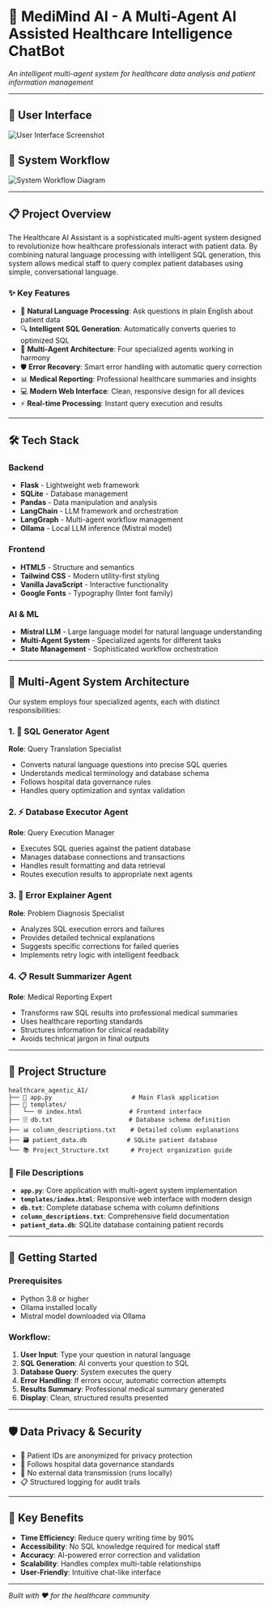 # 🏥 MediMind AI - A Multi-Agent AI Assisted Healthcare Intelligence ChatBot

*An intelligent multi-agent system for healthcare data analysis and patient information management*

---

## 📸 User Interface

![User Interface Screenshot](images/image-1.png)

## 🔄 System Workflow

![System Workflow Diagram](images/image-2.png)


---

## 📋 Project Overview

The Healthcare AI Assistant is a sophisticated multi-agent system designed to revolutionize how healthcare professionals interact with patient data. By combining natural language processing with intelligent SQL generation, this system allows medical staff to query complex patient databases using simple, conversational language.

### ✨ Key Features

- 🤖 **Natural Language Processing**: Ask questions in plain English about patient data
- 🔍 **Intelligent SQL Generation**: Automatically converts queries to optimized SQL
- 🔄 **Multi-Agent Architecture**: Four specialized agents working in harmony
- 🛡️ **Error Recovery**: Smart error handling with automatic query correction
- 📊 **Medical Reporting**: Professional healthcare summaries and insights
- 💻 **Modern Web Interface**: Clean, responsive design for all devices
- ⚡ **Real-time Processing**: Instant query execution and results

---

## 🛠️ Tech Stack

### Backend
- **Flask** - Lightweight web framework
- **SQLite** - Database management
- **Pandas** - Data manipulation and analysis
- **LangChain** - LLM framework and orchestration
- **LangGraph** - Multi-agent workflow management
- **Ollama** - Local LLM inference (Mistral model)

### Frontend
- **HTML5** - Structure and semantics
- **Tailwind CSS** - Modern utility-first styling
- **Vanilla JavaScript** - Interactive functionality
- **Google Fonts** - Typography (Inter font family)

### AI & ML
- **Mistral LLM** - Large language model for natural language understanding
- **Multi-Agent System** - Specialized agents for different tasks
- **State Management** - Sophisticated workflow orchestration

---

## 🤖 Multi-Agent System Architecture

Our system employs four specialized agents, each with distinct responsibilities:

### 1. 🧠 SQL Generator Agent
**Role**: Query Translation Specialist
- Converts natural language questions into precise SQL queries
- Understands medical terminology and database schema
- Follows hospital data governance rules
- Handles query optimization and syntax validation

### 2. ⚡ Database Executor Agent
**Role**: Query Execution Manager
- Executes SQL queries against the patient database
- Manages database connections and transactions
- Handles result formatting and data retrieval
- Routes execution results to appropriate next agents

### 3. 🔧 Error Explainer Agent
**Role**: Problem Diagnosis Specialist
- Analyzes SQL execution errors and failures
- Provides detailed technical explanations
- Suggests specific corrections for failed queries
- Implements retry logic with intelligent feedback

### 4. 📋 Result Summarizer Agent
**Role**: Medical Reporting Expert
- Transforms raw SQL results into professional medical summaries
- Uses healthcare reporting standards
- Structures information for clinical readability
- Avoids technical jargon in final outputs

---

## 📁 Project Structure

```
healthcare_agentic_AI/
├── 🐍 app.py                      # Main Flask application
├── 📁 templates/
│   └── 🌐 index.html             # Frontend interface
├── 🗄️ db.txt                     # Database schema definition
├── 📊 column_descriptions.txt    # Detailed column explanations
├── 🗃️ patient_data.db           # SQLite patient database
└── 📚 Project_Structure.txt      # Project organization guide
```

### 📄 File Descriptions

- **`app.py`**: Core application with multi-agent system implementation
- **`templates/index.html`**: Responsive web interface with modern design
- **`db.txt`**: Complete database schema with column definitions
- **`column_descriptions.txt`**: Comprehensive field documentation
- **`patient_data.db`**: SQLite database containing patient records

---

## 🚀 Getting Started

### Prerequisites

- Python 3.8 or higher
- Ollama installed locally
- Mistral model downloaded via Ollama

### Workflow:

1. **User Input**: Type your question in natural language
2. **SQL Generation**: AI converts your question to SQL
3. **Database Query**: System executes the query
4. **Error Handling**: If errors occur, automatic correction attempts
5. **Results Summary**: Professional medical summary generated
6. **Display**: Clean, structured results presented

---

## 🛡️ Data Privacy & Security

- 🔐 Patient IDs are anonymized for privacy protection
- 🏥 Follows hospital data governance standards
- 🚫 No external data transmission (runs locally)
- 📋 Structured logging for audit trails

---

## 🎯 Key Benefits

- **Time Efficiency**: Reduce query writing time by 90%
- **Accessibility**: No SQL knowledge required for medical staff
- **Accuracy**: AI-powered error correction and validation
- **Scalability**: Handles complex multi-table relationships
- **User-Friendly**: Intuitive chat-like interface

---

*Built with ❤️ for the healthcare community*
